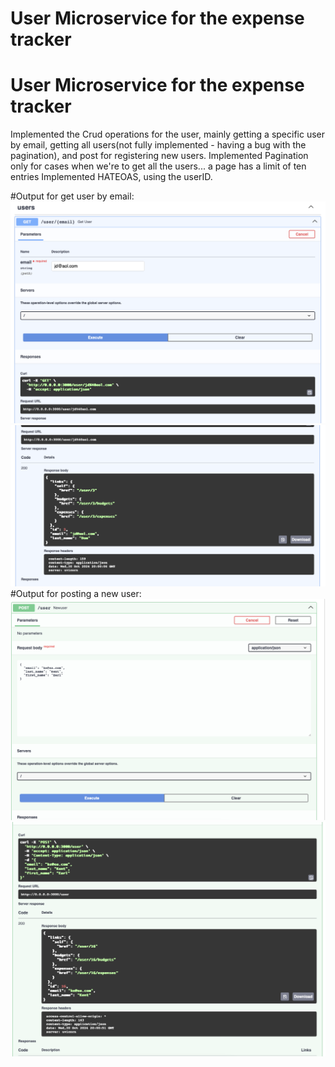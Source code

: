 # User Microservice for the expense tracker
# User Microservice for the expense tracker

Implemented the Crud operations for the user, mainly getting a specific user by email, getting all users(not fully implemented - having a bug with the pagination), and post for registering new users. 
Implemented Pagination only for cases when we're to get all the users... a page has a limit of ten entries
Implemented HATEOAS, using the userID.

#Output for get user by email:
![Alt text](get1.png)
![Alt text](get2.png)
#Output for posting a new user:
![Alt text](post1.png)
![Alt text](post2.png)




